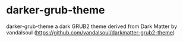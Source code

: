 # darker-grub-theme
darker-grub-theme  a dark GRUB2 theme derived from Dark Matter by vandalsoul (https://github.com/vandalsoul/darkmatter-grub2-theme)
